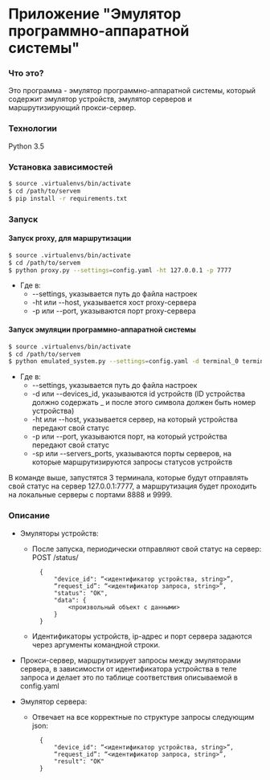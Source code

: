 # Приложение "Эмулятор программно-аппаратной системы"


### Что это?
Это программа - эмулятор программно-аппаратной системы, который содержит эмулятор устройств, эмулятор серверов и маршрутизирующий прокси-сервер.


### Технологии
Python 3.5


### Установка зависимостей
```sh
$ source .virtualenvs/bin/activate
$ cd /path/to/servem
$ pip install -r requirements.txt
```


### Запуск

#### Запуск proxy, для маршрутизации
```sh
$ source .virtualenvs/bin/activate
$ cd /path/to/servem
$ python proxy.py --settings=config.yaml -ht 127.0.0.1 -p 7777
```

* Где в:
  * --settings, указывается путь до файла настроек
  * -ht или --host, указывается хост proxy-сервера
  * -p или --port, указываются порт proxy-сервера

#### Запуск эмуляции программно-аппаратной системы
```sh
$ source .virtualenvs/bin/activate
$ cd /path/to/servem
$ python emulated_system.py --settings=config.yaml -d terminal_0 terminal_1 terminal_2 -ht 127.0.0.1 -p 7777  -sp 8888 9999
```

* Где в:
  * --settings, указывается путь до файла настроек
  * -d или --devices_id, указываются id устройств (ID устройства должно содержать _ и после этого символа должен быть номер устройства)
  * -ht или --host, указывается сервер, на который устройства передают свой статус
  * -p или --port, указываются порт, на который устройства передают свой статус
  * -sp или --servers_ports, указываются порты серверов, на которые маршрутизируются запросы статусов устройств

В команде выше, запустятся 3 терминала, которые будут отправлять свой статус на сервер 127.0.0.1:7777,
а маршрутизация будет проходить на локальные серверы с портами 8888 и 9999.


### Описание
  - Эмуляторы устройств:
    - После запуска, периодически отправляют свой статус на сервер:
        POST /status/

            {
                "device_id": “<идентификатор устройства, string>”,
                “request_id”: “<идентификатор запроса, string>”,
                "status": "OK",
                "data": {
                    <произвольный объект с данными>
                }
            }
    - Идентификаторы устройств, ip-адрес и порт сервера задаются
    через аргументы командной строки.


  - Прокси-сервер, маршрутизирует запросы между эмуляторами сервера, в
    зависимости от идентификатора устройства в теле запроса и делает это по
    таблице соответствия описываемой в config.yaml


  - Эмулятор сервера:
    - Отвечает на все корректные по структуре запросы следующим json:

            {
                "device_id": “<идентификатор устройства, string>”,
                “request_id”: “<идентификатор запроса, string>”,
                "result": "OK"
            }